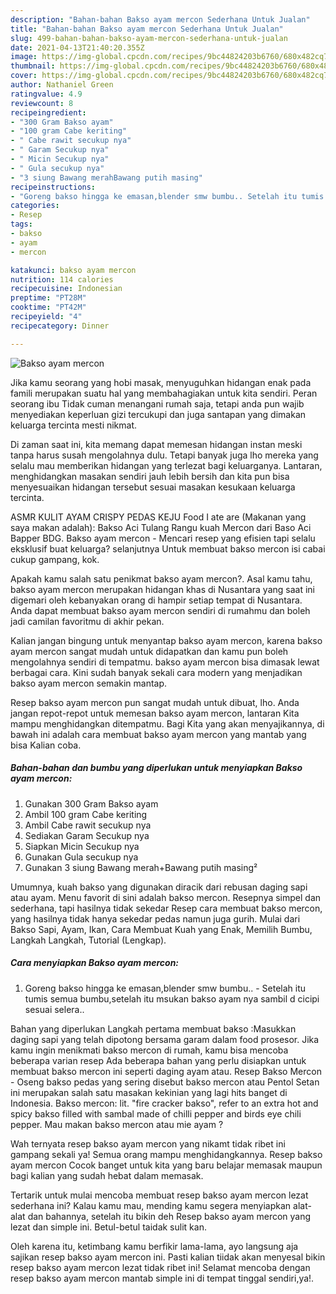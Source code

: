 ```yaml
---
description: "Bahan-bahan Bakso ayam mercon Sederhana Untuk Jualan"
title: "Bahan-bahan Bakso ayam mercon Sederhana Untuk Jualan"
slug: 499-bahan-bahan-bakso-ayam-mercon-sederhana-untuk-jualan
date: 2021-04-13T21:40:20.355Z
image: https://img-global.cpcdn.com/recipes/9bc44824203b6760/680x482cq70/bakso-ayam-mercon-foto-resep-utama.jpg
thumbnail: https://img-global.cpcdn.com/recipes/9bc44824203b6760/680x482cq70/bakso-ayam-mercon-foto-resep-utama.jpg
cover: https://img-global.cpcdn.com/recipes/9bc44824203b6760/680x482cq70/bakso-ayam-mercon-foto-resep-utama.jpg
author: Nathaniel Green
ratingvalue: 4.9
reviewcount: 8
recipeingredient:
- "300 Gram Bakso ayam"
- "100 gram Cabe keriting"
- " Cabe rawit secukup nya"
- " Garam Secukup nya"
- " Micin Secukup nya"
- " Gula secukup nya"
- "3 siung Bawang merahBawang putih masing"
recipeinstructions:
- "Goreng bakso hingga ke emasan,blender smw bumbu.. Setelah itu tumis semua bumbu,setelah itu msukan bakso ayam nya sambil d cicipi sesuai selera.."
categories:
- Resep
tags:
- bakso
- ayam
- mercon

katakunci: bakso ayam mercon 
nutrition: 114 calories
recipecuisine: Indonesian
preptime: "PT28M"
cooktime: "PT42M"
recipeyield: "4"
recipecategory: Dinner

---
```



![Bakso ayam mercon](https://img-global.cpcdn.com/recipes/9bc44824203b6760/680x482cq70/bakso-ayam-mercon-foto-resep-utama.jpg)

Jika kamu seorang yang hobi masak, menyuguhkan hidangan enak pada famili merupakan suatu hal yang membahagiakan untuk kita sendiri. Peran seorang ibu Tidak cuman menangani rumah saja, tetapi anda pun wajib menyediakan keperluan gizi tercukupi dan juga santapan yang dimakan keluarga tercinta mesti nikmat.

Di zaman  saat ini, kita memang dapat memesan hidangan instan meski tanpa harus susah mengolahnya dulu. Tetapi banyak juga lho mereka yang selalu mau memberikan hidangan yang terlezat bagi keluarganya. Lantaran, menghidangkan masakan sendiri jauh lebih bersih dan kita pun bisa menyesuaikan hidangan tersebut sesuai masakan kesukaan keluarga tercinta. 

ASMR KULIT AYAM CRISPY PEDAS KEJU Food I ate are (Makanan yang saya makan adalah): Bakso Aci Tulang Rangu kuah Mercon dari Baso Aci Bapper BDG. Bakso ayam mercon - Mencari resep yang efisien tapi selalu eksklusif buat keluarga? selanjutnya Untuk membuat bakso mercon isi cabai cukup gampang, kok.

Apakah kamu salah satu penikmat bakso ayam mercon?. Asal kamu tahu, bakso ayam mercon merupakan hidangan khas di Nusantara yang saat ini digemari oleh kebanyakan orang di hampir setiap tempat di Nusantara. Anda dapat membuat bakso ayam mercon sendiri di rumahmu dan boleh jadi camilan favoritmu di akhir pekan.

Kalian jangan bingung untuk menyantap bakso ayam mercon, karena bakso ayam mercon sangat mudah untuk didapatkan dan kamu pun boleh mengolahnya sendiri di tempatmu. bakso ayam mercon bisa dimasak lewat berbagai cara. Kini sudah banyak sekali cara modern yang menjadikan bakso ayam mercon semakin mantap.

Resep bakso ayam mercon pun sangat mudah untuk dibuat, lho. Anda jangan repot-repot untuk memesan bakso ayam mercon, lantaran Kita mampu menghidangkan ditempatmu. Bagi Kita yang akan menyajikannya, di bawah ini adalah cara membuat bakso ayam mercon yang mantab yang bisa Kalian coba.

<!--inarticleads1-->

##### Bahan-bahan dan bumbu yang diperlukan untuk menyiapkan Bakso ayam mercon:

1. Gunakan 300 Gram Bakso ayam
1. Ambil 100 gram Cabe keriting
1. Ambil  Cabe rawit secukup nya
1. Sediakan  Garam Secukup nya
1. Siapkan  Micin Secukup nya
1. Gunakan  Gula secukup nya
1. Gunakan 3 siung Bawang merah+Bawang putih masing²


Umumnya, kuah bakso yang digunakan diracik dari rebusan daging sapi atau ayam. Menu favorit di sini adalah bakso mercon. Resepnya simpel dan sederhana, tapi hasilnya tidak sekedar Resep cara membuat bakso mercon, yang hasilnya tidak hanya sekedar pedas namun juga gurih. Mulai dari Bakso Sapi, Ayam, Ikan, Cara Membuat Kuah yang Enak, Memilih Bumbu, Langkah Langkah, Tutorial (Lengkap). 

<!--inarticleads2-->

##### Cara menyiapkan Bakso ayam mercon:

1. Goreng bakso hingga ke emasan,blender smw bumbu.. - Setelah itu tumis semua bumbu,setelah itu msukan bakso ayam nya sambil d cicipi sesuai selera..


Bahan yang diperlukan Langkah pertama membuat bakso :Masukkan daging sapi yang telah dipotong bersama garam dalam food prosesor. Jika kamu ingin menikmati bakso mercon di rumah, kamu bisa mencoba beberapa varian resep Ada beberapa bahan yang perlu disiapkan untuk membuat bakso mercon ini seperti daging ayam atau. Resep Bakso Mercon - Oseng bakso pedas yang sering disebut bakso mercon atau Pentol Setan ini merupakan salah satu masakan kekinian yang lagi hits banget di Indonesia. Bakso mercon: lit. &#34;fire cracker bakso&#34;, refer to an extra hot and spicy bakso filled with sambal made of chilli pepper and birds eye chili pepper. Mau makan bakso mercon atau mie ayam ? 

Wah ternyata resep bakso ayam mercon yang nikamt tidak ribet ini gampang sekali ya! Semua orang mampu menghidangkannya. Resep bakso ayam mercon Cocok banget untuk kita yang baru belajar memasak maupun bagi kalian yang sudah hebat dalam memasak.

Tertarik untuk mulai mencoba membuat resep bakso ayam mercon lezat sederhana ini? Kalau kamu mau, mending kamu segera menyiapkan alat-alat dan bahannya, setelah itu bikin deh Resep bakso ayam mercon yang lezat dan simple ini. Betul-betul taidak sulit kan. 

Oleh karena itu, ketimbang kamu berfikir lama-lama, ayo langsung aja sajikan resep bakso ayam mercon ini. Pasti kalian tiidak akan menyesal bikin resep bakso ayam mercon lezat tidak ribet ini! Selamat mencoba dengan resep bakso ayam mercon mantab simple ini di tempat tinggal sendiri,ya!.


